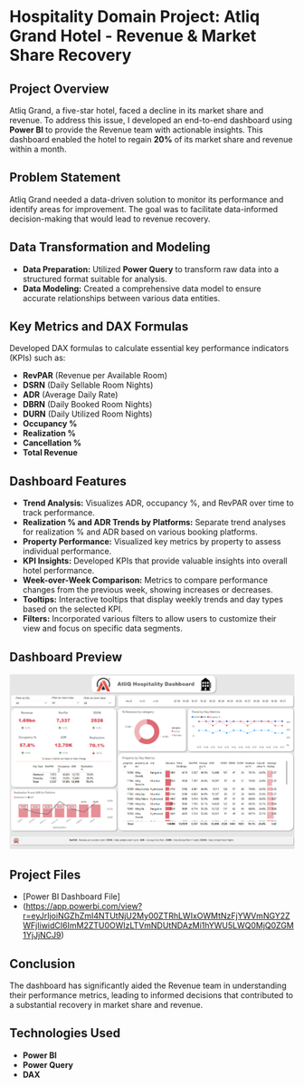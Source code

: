 # Hospitality Domain Project: Atliq Grand Hotel - Revenue & Market Share Recovery

## Project Overview

Atliq Grand, a five-star hotel, faced a decline in its market share and revenue. 
To address this issue, I developed an end-to-end dashboard using **Power BI** to provide the Revenue team with actionable insights. 
This dashboard enabled the hotel to regain **20%** of its market share and revenue within a month.

## Problem Statement

Atliq Grand needed a data-driven solution to monitor its performance and identify areas for improvement. The goal was to facilitate data-informed decision-making that would lead to revenue recovery.

## Data Transformation and Modeling

- **Data Preparation:** Utilized **Power Query** to transform raw data into a structured format suitable for analysis.
- **Data Modeling:** Created a comprehensive data model to ensure accurate relationships between various data entities.

## Key Metrics and DAX Formulas

Developed DAX formulas to calculate essential key performance indicators (KPIs) such as:

- **RevPAR** (Revenue per Available Room)
- **DSRN** (Daily Sellable Room Nights)
- **ADR** (Average Daily Rate)
- **DBRN** (Daily Booked Room Nights)
- **DURN** (Daily Utilized Room Nights)
- **Occupancy %**
- **Realization %**
- **Cancellation %**
- **Total Revenue**

## Dashboard Features

- **Trend Analysis:** Visualizes ADR, occupancy %, and RevPAR over time to track performance.
- **Realization % and ADR Trends by Platforms:** Separate trend analyses for realization % and ADR based on various booking platforms.
- **Property Performance:** Visualized key metrics by property to assess individual performance.
- **KPI Insights:** Developed KPIs that provide valuable insights into overall hotel performance.
- **Week-over-Week Comparison:** Metrics to compare performance changes from the previous week, showing increases or decreases.
- **Tooltips:** Interactive tooltips that display weekly trends and day types based on the selected KPI.
- **Filters:** Incorporated various filters to allow users to customize their view and focus on specific data segments.

## Dashboard Preview
![Dashboard Preview](https://github.com/rohit-gatla/Revenue-Insights-in-Hospitality-Domain/blob/main/Dashboard%20Image.png)



## Project Files

- [Power BI Dashboard File]
- (https://app.powerbi.com/view?r=eyJrIjoiNGZhZmI4NTUtNjU2My00ZTRhLWIxOWMtNzFjYWVmNGY2ZWFjIiwidCI6ImM2ZTU0OWIzLTVmNDUtNDAzMi1hYWU5LWQ0MjQ0ZGM1YjJjNCJ9)

## Conclusion

The dashboard has significantly aided the Revenue team in understanding their performance metrics, leading to informed decisions that contributed to a substantial recovery in market share and revenue.

## Technologies Used

- **Power BI**
- **Power Query**
- **DAX**
